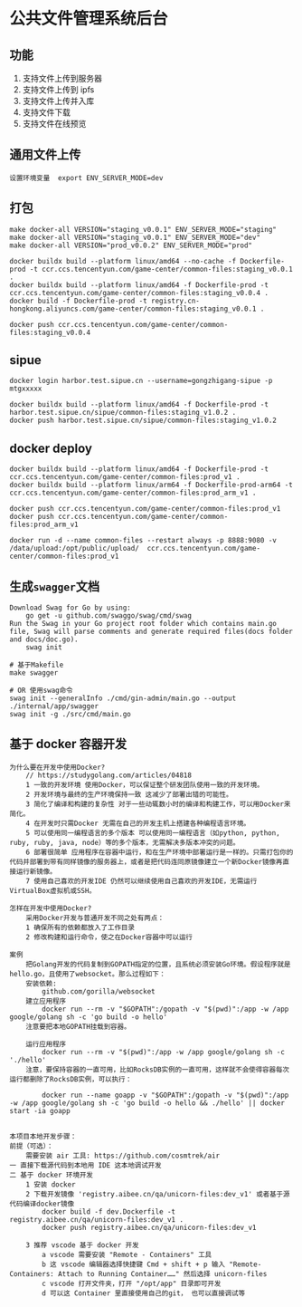 # 公共文件管理系统后台
## 功能
1. 支持文件上传到服务器
2. 支持文件上传到 ipfs
3. 支持文件上传并入库
4. 支持文件下载
5. 支持文件在线预览


## 通用文件上传
    设置环境变量  export ENV_SERVER_MODE=dev

## 打包
    make docker-all VERSION="staging_v0.0.1" ENV_SERVER_MODE="staging"
    make docker-all VERSION="staging_v0.0.1" ENV_SERVER_MODE="dev"
    make docker-all VERSION="prod_v0.0.2" ENV_SERVER_MODE="prod"

    docker buildx build --platform linux/amd64 --no-cache -f Dockerfile-prod -t ccr.ccs.tencentyun.com/game-center/common-files:staging_v0.0.1 .
    docker buildx build --platform linux/amd64 -f Dockerfile-prod -t ccr.ccs.tencentyun.com/game-center/common-files:staging_v0.0.4 .
    docker build -f Dockerfile-prod -t registry.cn-hongkong.aliyuncs.com/game-center/common-files:staging_v0.0.1 .

    docker push ccr.ccs.tencentyun.com/game-center/common-files:staging_v0.0.4

## sipue
    docker login harbor.test.sipue.cn --username=gongzhigang-sipue -p mtgxxxxx

    docker buildx build --platform linux/amd64 -f Dockerfile-prod -t harbor.test.sipue.cn/sipue/common-files:staging_v1.0.2 .
    docker push harbor.test.sipue.cn/sipue/common-files:staging_v1.0.2

## docker deploy

    docker buildx build --platform linux/amd64 -f Dockerfile-prod -t ccr.ccs.tencentyun.com/game-center/common-files:prod_v1 .
    docker buildx build --platform linux/arm64 -f Dockerfile-prod-arm64 -t ccr.ccs.tencentyun.com/game-center/common-files:prod_arm_v1 .

    docker push ccr.ccs.tencentyun.com/game-center/common-files:prod_v1
    docker push ccr.ccs.tencentyun.com/game-center/common-files:prod_arm_v1

    docker run -d --name common-files --restart always -p 8888:9080 -v /data/upload:/opt/public/upload/  ccr.ccs.tencentyun.com/game-center/common-files:prod_v1

## 生成`swagger`文档
```
Download Swag for Go by using:
    go get -u github.com/swaggo/swag/cmd/swag
Run the Swag in your Go project root folder which contains main.go file, Swag will parse comments and generate required files(docs folder and docs/doc.go).
    swag init
    
# 基于Makefile
make swagger

# OR 使用swag命令
swag init --generalInfo ./cmd/gin-admin/main.go --output ./internal/app/swagger
swag init -g ./src/cmd/main.go

```

## 基于 docker 容器开发
```text
为什么要在开发中使用Docker?
    // https://studygolang.com/articles/04818
    1 一致的开发环境 使用Docker，可以保证整个研发团队使用一致的开发环境。
    2 开发环境与最终的生产环境保持一致 这减少了部署出错的可能性。
    3 简化了编译和构建的复杂性 对于一些动辄数小时的编译和构建工作，可以用Docker来简化。
    4 在开发时只需Docker 无需在自己的开发主机上搭建各种编程语言环境。
    5 可以使用同一编程语言的多个版本 可以使用同一编程语言（如python, python, ruby, ruby, java, node）等的多个版本，无需解决多版本冲突的问题。
    6 部署很简单 应用程序在容器中运行，和在生产环境中部署运行是一样的。只需打包你的代码并部署到带有同样镜像的服务器上，或者是把代码连同原镜像建立一个新Docker镜像再直接运行新镜像。
    7 使用自己喜欢的开发IDE 仍然可以继续使用自己喜欢的开发IDE，无需运行VirtualBox虚拟机或SSH。

怎样在开发中使用Docker?
    采用Docker开发与普通开发不同之处有两点：
    1 确保所有的依赖都放入了工作目录
    2 修改构建和运行命令，使之在Docker容器中可以运行

案例
    把Golang开发的代码复制到GOPATH指定的位置，且系统必须安装Go环境。假设程序就是hello.go，且使用了websocket。那么过程如下：
    安装依赖:
        github.com/gorilla/websocket
    建立应用程序
        docker run --rm -v "$GOPATH":/gopath -v "$(pwd)":/app -w /app google/golang sh -c 'go build -o hello'
    注意要把本地GOPATH挂载到容器。

    运行应用程序
        docker run --rm -v "$(pwd)":/app -w /app google/golang sh -c './hello'
    注意，要保持容器的一直可用，比如RocksDB实例的一直可用，这样就不会使得容器每次运行都删除了RocksDB实例，可以执行：

        docker run --name goapp -v "$GOPATH":/gopath -v "$(pwd)":/app -w /app google/golang sh -c 'go build -o hello && ./hello' || docker start -ia goapp


本项目本地开发步骤：
前提（可选）：
    需要安装 air 工具: https://github.com/cosmtrek/air
一 直接下载源代码到本地用 IDE 这本地调试开发
二 基于 docker 环境开发
    1 安装 docker
    2 下载开发镜像 'registry.aibee.cn/qa/unicorn-files:dev_v1' 或者基于源代码编译docker镜像
        docker build -f dev.Dockerfile -t registry.aibee.cn/qa/unicorn-files:dev_v1 .
        docker push registry.aibee.cn/qa/unicorn-files:dev_v1
    
    3 推荐 vscode 基于 docker 开发
        a vscode 需要安装 "Remote - Containers" 工具
        b 这 vscode 编辑器选择快捷键 Cmd + shift + p 输入 "Remote-Containers: Attach to Running Container……" 然后选择 unicorn-files
        c vscode 打开文件夹，打开 "/opt/app" 目录即可开发
        d 可以这 Container 里直接使用自己的git， 也可以直接调试等
        
     
```
